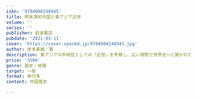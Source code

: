 ```yaml
---
isbn: '9784000248945'
title: 明末清初中国と東アジア近世
volume: ''
series: ''
publisher: 岩波書店
pubdate: '2021-03-11'
cover: 'https://cover.openbd.jp/9784000248945.jpg'
author: 岸本美緒／著
description: 東アジアの共時性としての「近世」を考察し、広い視野で世界史へと開かれた課題を提示する。
price: '3500'
genre: 歴史・地理
target: 一般
format: 単行本
content: 外国歴史

---
```

